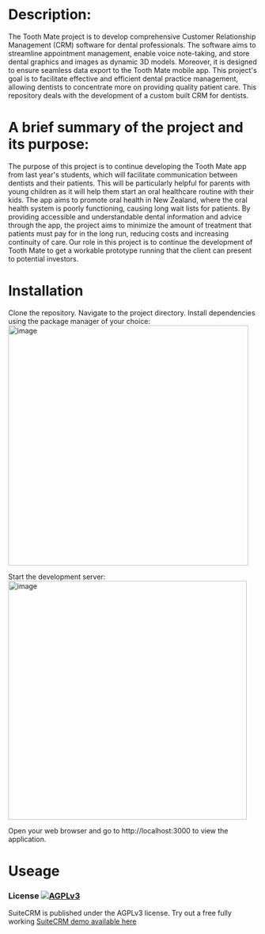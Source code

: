 
# Description:
The Tooth Mate project is to develop comprehensive Customer Relationship Management (CRM) software for dental professionals. The software aims to streamline appointment management, enable voice note-taking, and store dental graphics and images as dynamic 3D models. Moreover, it is designed to ensure seamless data export to the Tooth Mate mobile app. This project's goal is to facilitate effective and efficient dental practice management, allowing dentists to concentrate more on providing quality patient care. This repository deals with the development of a custom built CRM for dentists.

# A brief summary of the project and its purpose:
The purpose of this project is to continue developing the Tooth Mate app from last year's students, which will facilitate communication between dentists and their patients. This will be particularly helpful for parents with young children as it will help them start an oral healthcare routine with their kids. The app aims to promote oral health in New Zealand, where the oral health system is poorly functioning, causing long wait lists for patients. By providing accessible and understandable dental information and advice through the app, the project aims to minimize the amount of treatment that patients must pay for in the long run, reducing costs and increasing continuity of care. Our role in this project is to continue the development of Tooth Mate to get a workable prototype running that the client can present to potential investors.

# Installation
Clone the repository.
Navigate to the project directory.
Install dependencies using the package manager of your choice:
<img width="485" alt="image" src="https://github.com/huneybadger101/SuiteCRM-7.13.2/assets/84160599/a1c860cc-1f66-40c6-941d-2f9762cd65e5">

Start the development server:
<img width="482" alt="image" src="https://github.com/huneybadger101/SuiteCRM-7.13.2/assets/84160599/9c45fbf1-2749-471f-ba65-6e8099f991ae">

Open your web browser and go to http://localhost:3000 to view the application.

# Useage



### License [![AGPLv3](https://img.shields.io/github/license/suitecrm/suitecrm.svg)](./LICENSE.txt)

SuiteCRM is published under the AGPLv3 license.
Try out a free fully working [SuiteCRM demo available here](https://suitecrm.com/demo/)




